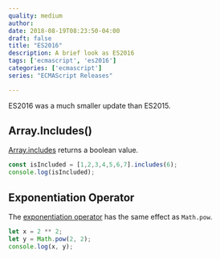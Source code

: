 ```yaml
---
quality: medium
author:
date: 2018-08-19T08:23:50-04:00
draft: false
title: "ES2016"
description: A brief look as ES2016
tags: ['ecmascript', 'es2016']
categories: ['ecmascript']
series: "ECMAScript Releases"

---
```


ES2016 was a much smaller update than ES2015. 

## Array.Includes()

[Array.includes](https://developer.mozilla.org/en-US/docs/Web/JavaScript/Reference/Global_Objects/Array/includes) returns a boolean value.

```js
const isIncluded = [1,2,3,4,5,6,7].includes(6);
console.log(isIncluded);
```

## Exponentiation Operator



The [exponentiation operator](https://developer.mozilla.org/en-US/docs/Web/JavaScript/Reference/Operators/Arithmetic_Operators#Exponentiation_(**)) has the same effect as `Math.pow`. 

```js
let x = 2 ** 2;
let y = Math.pow(2, 2);
console.log(x, y);
```
